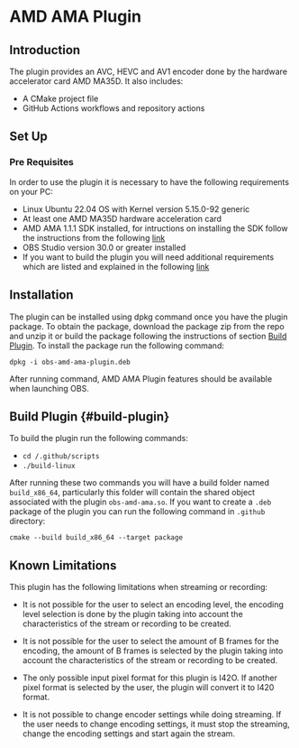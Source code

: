 # AMD AMA Plugin

## Introduction

The plugin provides an AVC, HEVC and AV1 encoder done by the hardware accelerator card AMD MA35D. It also includes:

* A CMake project file
* GitHub Actions workflows and repository actions

## Set Up

### Pre Requisites

In order to use the plugin it is necessary to have the following requirements on your PC:

* Linux Ubuntu 22.04 OS with Kernel version 5.15.0-92 generic
* At least one AMD MA35D hardware acceleration card
* AMD AMA 1.1.1 SDK installed, for intructions on installing the SDK follow the instructions from the following [link](https://amd.github.io/ama-sdk/v1.1.1/getting_started_on_prem.html)
* OBS Studio version 30.0 or greater installed
* If you want to build the plugin you will need additional requirements which are listed and explained in the following [link](https://github.com/obsproject/obs-studio/wiki/Build-Instructions-For-Linux) 

## Installation

The plugin can be installed using dpkg command once you have the plugin package. To obtain the package, download the package zip from the repo and unzip it or build the package following the instructions of section [Build Plugin](#build-plugin). To install the package run the following command:

`dpkg -i obs-amd-ama-plugin.deb`

After running command, AMD AMA Plugin features should be available when launching OBS.

## Build Plugin {#build-plugin}

To build the plugin run the following commands:

* `cd /.github/scripts`
* `./build-linux`

After running these two commands you will have a build folder named `build_x86_64`, particularly this folder will contain the shared object associated with the plugin `obs-amd-ama.so`. If you want to create a `.deb` package of the plugin you can run the following command in `.github` directory:

`cmake --build build_x86_64 --target package`

## Known Limitations

This plugin has the following limitations when streaming or recording:

* It is not possible for the user to select an encoding level, the encoding level selection is done by the plugin taking into account the characteristics of the stream or recording to be created.

* It is not possible for the user to select the amount of B frames for the encoding, the amount of B frames is selected by the plugin taking into account the characteristics of the stream or recording to be created.

* The only possible input pixel format for this plugin is I42O. If another pixel format is selected by the user, the plugin will convert it to I420 format. 

* It is not possible to change encoder settings while doing streaming. If the user needs to change encoding settings, it must stop the streaming, change the encoding settings and start again the stream.


